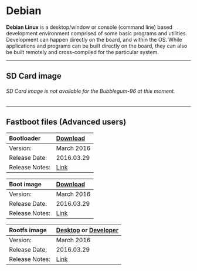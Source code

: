 # Debian

**Debian Linux** is a desktop/window or console (command line) based development environment comprised of some basic programs and utilities. Development can happen directly on the board, and within the OS. While applications and programs can be built directly on the board, they can also be built remotely and cross-compiled for the particular system.

***

## SD Card image

###### SD Card image is not available for the Bubblegum-96 at this moment.

***

## Fastboot files (Advanced users)

|   Bootloader    |    [Download](http://builds.96boards.org/snapshots/bubblegum/linaro/u-boot/latest/u-boot-dtb.img)    |
|:------------------|:-----------------------|
|Version:           |March 2016           |
|Release Date:      |2016.03.29              | 
|Release Notes:     |[Link](http://builds.96boards.org/snapshots/bubblegum/linaro/u-boot/latest/)      |

|   Boot image    |    [Download](http://builds.96boards.org/snapshots/bubblegum/linaro/debian/latest/boot.emmc.img.gz)    |
|:------------------|:-----------------------|
|Version:           |March 2016           |
|Release Date:      |2016.03.29              | 
|Release Notes:     |[Link](http://builds.96boards.org/snapshots/bubblegum/linaro/debian/latest/)      |

|   Rootfs image    |    [Desktop](http://builds.96boards.org/snapshots/bubblegum/linaro/debian/latest/bubblegum-jessie_alip_*.emmc.img.gz) or [Developer](http://builds.96boards.org/snapshots/bubblegum/linaro/debian/latest/bubblegum-jessie_developer_*.emmc.img.gz)   |
|:------------------|:----------------------------------|
|Version:           |March 2016                      |
|Release Date:      |2016.03.29                         | 
|Release Notes:     |[Link](http://builds.96boards.org/snapshots/bubblegum/linaro/debian/latest/)      |

